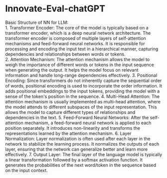 # Innovate-Eval-chatGPT
Basic Structure of NN for LLM:  
    1. Transformer Encoder: The core of the model is typically based on a transformer encoder, which is a deep neural network architecture. The transformer encoder is composed of multiple layers of self-attention mechanisms and feed-forward neural networks. It is responsible for processing and encoding the input text in a hierarchical manner, capturing dependencies and relationships between words or tokens.  
    2. Attention Mechanism: The attention mechanism allows the model to weigh the importance of different words or tokens in the input sequence when generating the output. It helps the model focus on relevant information and handle long-range dependencies effectively.
    3. Positional Encoding: Since transformers do not inherently capture the sequential order of words, positional encoding is used to incorporate the order information. It adds positional embeddings to the input tokens, providing the model with a sense of the token's position in the sequence.
    4. Multi-Head Attention: The attention mechanism is usually implemented as multi-head attention, where the model attends to different subspaces of the input representation. This allows the model to capture different types of relationships and dependencies in the text.
    5. Feed-Forward Neural Networks: After the self-attention mechanism, a feed-forward neural network is applied to each position separately. It introduces non-linearity and transforms the representations learned by the attention mechanism.
    6. Layer Normalization: Layer normalization is often used after each layer in the network to stabilize the learning process. It normalizes the outputs of each layer, ensuring that the network can generalize better and learn more effectively.
    7. Output Layer: The final layer of the language model is typically a linear transformation followed by a softmax activation function. It generates the probabilities of the next word/token in the sequence based on the input context.
